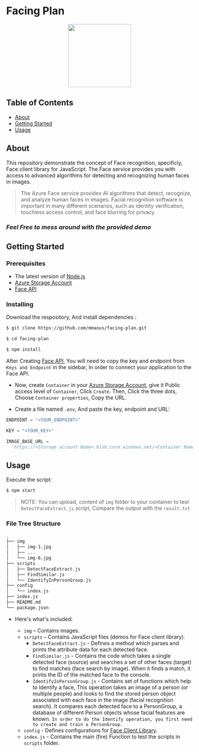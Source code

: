 # Facing Plan

<div align="center"><img src="https://user-images.githubusercontent.com/17799273/156180213-e748af3d-fee2-4b38-b73e-698c5cc110c2.jpg" width="170" height="170" atl="Rick the Logo"/></div>

## Table of Contents

- [About](#about)
- [Getting Started](#getting_started)
- [Usage](#usage)

## About <a name = "about"></a>

This repository demonstrate the concept of Face recognition, specificly, Face client library for JavaScript. The Face service provides you with access to advanced algorithms for detecting and recognizing human faces in images.

> The Azure Face service provides AI algorithms that detect, recognize, and analyze human faces in images. Facial recognition software is important in many different scenarios, such as identity verification, touchless access control, and face blurring for privacy.

### _Feel Free to mess around with the provided demo_

## Getting Started <a name = "getting_started"></a>

### Prerequisites

- The latest version of [Node.js](https://nodejs.org/en/)
- [Azure Storage Account]
- [Face API]

### Installing

Download the respository, And install dependencies :

```bash
$ git clone https://github.com/mmaous/facing-plan.git

$ cd facing-plan

$ npm install
```

After Creating [Face API], You will need to copy the key and endpoint from `Keys and Endpoint` in the sidebar, In order to connect your application to the Face API.

- Now, create `Container` in your [Azure Storage Account], give it Public access level of `Container`, Click `Create`.
  Then, Click the three dots, Choose `Container properties`, Copy the URL.

- Create a file named `.env`, And paste the key, endpoint and URL:

```py
ENDPOINT = "<YOUR_ENDPOINT>"

KEY = "<YOUR_KEY>"

IMAGE_BASE_URL =
  'https://<Storage account Name>.blob.core.windows.net/<Container Name>/'
```

## Usage <a name = "usage"></a>

Execute the script:

```bash
$ npm start
```

> NOTE: You can upload, content of `img` folder to your container to test `DetectFaceExtract.js` script, Compare the output with the `result.txt`

### File Tree Structure

```bash
.
├── img
│   ├── img-1.jpg
│   ├── ...
│   └── img-6.jpg
├── scripts
│   ├── DetectFaceExtract.js
│   ├── FindSimilar.js
│   └── IdentifyInPersonGroup.js
├── config
│   └── index.js
├── index.js
├── README.md
└── package.json
```

- Here's what's included:

  - `img` – Contains images.
  - `scripts` – Contains JavaScript files (demos for Face client library).
    - `DetectFaceExtract.js` - Defines a method which parses and prints the attribute data for each detected face.
    - `FindSimilar.js` - Contains the code which takes a single detected face (source) and searches a set of other faces (target) to find matches (face search by image). When it finds a match, it prints the ID of the matched face to the console.
    - `IdentifyInPersonGroup.js` - Contains set of functions which help to Identify a face, This operation takes an image of a person (or multiple people) and looks to find the stored person object associated with each face in the image (facial recognition search). It compares each detected face to a PersonGroup, a database of different Person objects whose facial features are known. `In order to do the Identify operation, you first need to create and train a PersonGroup.`
  - `config` - Defines configurations for [Face Client Library](https://www.npmjs.com/package/@azure/cognitiveservices-face).
  - `index.js` - Contains the main (fire) Function to test the scripts in `scripts` folder.

[face api]: https://portal.azure.com/#create/Microsoft.CognitiveServicesFace
[azure storage account]: https://portal.azure.com/#create/Microsoft.StorageAccount
